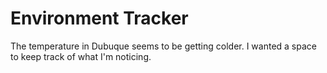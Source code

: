 # Environment Tracker

The temperature in Dubuque seems to be getting colder. I wanted a space to keep track of what I'm noticing.
